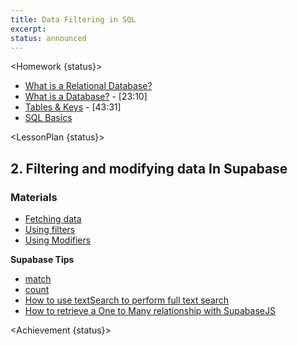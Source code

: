 ```yaml
---
title: Data Filtering in SQL
excerpt:
status: announced
---
```


<script>
	import Homework from "$lib/components/Homework.svelte";
	import LessonPlan from "$lib/components/LessonPlan.svelte";
	import Achievement from "$lib/components/Achievement.svelte";
</script>

<Homework {status}>

- [What is a Relational Database?](https://www.youtube.com/watch?v=OqjJjpjDRLc)
- [What is a Database?](https://www.youtube.com/watch?v=HXV3zeQKqGY&t=156s) - [23:10]
- [Tables & Keys](https://www.youtube.com/watch?v=HXV3zeQKqGY&t=1390s) - [43:31]
- [SQL Basics](https://www.youtube.com/watch?v=HXV3zeQKqGY&t=2611s)

</Homework>

<LessonPlan {status}>

<h2>2. Filtering and modifying data In Supabase</h2>

### Materials

- [Fetching data](https://supabase.com/docs/reference/javascript/select)
- [Using filters](https://supabase.com/docs/reference/javascript/using-filters)
- [Using Modifiers](https://supabase.com/docs/reference/javascript/db-modifiers-select)

**Supabase Tips**

- [match](https://www.youtube.com/watch?v=Jx8unDjLaKg)
- [count](https://www.youtube.com/watch?v=51ChVycS__k)
- [How to use textSearch to perform full text search](https://www.youtube.com/watch?v=b-mgca_2Oe4)
- [How to retrieve a One to Many relationship with SupabaseJS](https://www.youtube.com/watch?v=_GQJa3xAfJ4)

</LessonPlan>

<Achievement {status}>

</Achievement>
